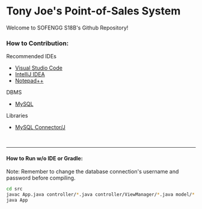 # Tony Joe's Point-of-Sales System

Welcome to SOFENGG S18B's Github Repository!

### How to Contribution:
Recommended IDEs
- [Visual Studio Code](https://code.visualstudio.com/) 
- [IntelliJ IDEA](https://www.jetbrains.com/idea/)
- [Notepad++](https://notepad-plus-plus.org/)

DBMS 
- [MySQL](https://www.mysql.com/)

Libraries
- [MySQL Connector/J](https://dev.mysql.com/downloads/connector/j/5.1.html)

<br>
<hr></hr>

#### How to Run w/o IDE or Gradle:

Note: Remember to change the database connection's username and password before compiling.
```sh
cd src
javac App.java controller/*.java controller/ViewManager/*.java model/*.java model/Transaction/*.java receipt/*.java 
java App
```
